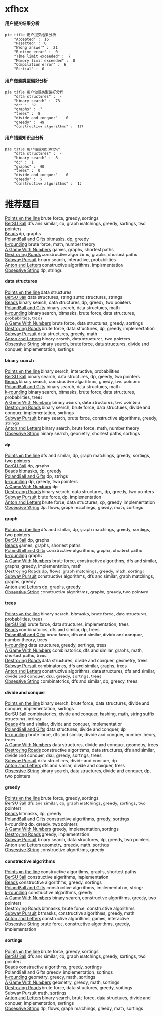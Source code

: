 # xfhcx
<!-- tabs:start -->
#### **用户提交结果分析**

```mermaid
pie title 用户提交结果分析
    "Accepted" :  16
    "Rejected" :  0
    "Wrong answer" :  21
    "Runtime error" :  0
    "Time limit exceeded" :  7
    "Memory limit exceeded" :  0
    "Compilation error" :  6
    "Partial" :  0
```
#### **用户做题类型偏好分析**

```mermaid
pie title 用户做题类型偏好分析
    "data structures" :  4
    "binary search" :  73
    "dp" :  37
    "graphs" :  7
    "trees" :  8
    "divide and conquer" :  0
    "greedy" :  49
    "constructive algorithms" :  107
```
#### **用户错题知识点分析**

```mermaid
pie title 用户错题知识点分析
    "data structures" :  4
    "binary search" :  8
    "dp" :  1
    "graphs" :  00
    "trees" :  0
    "divide and conquer" :  0
    "greedy" :  5
    "constructive algorithms" :  12
```
<!-- tabs:end -->
# 推荐题目
[Points on the line](http://codeforces.com/problemset/problem/940/A)		brute force,
                        greedy,
                        sortings		  
[BerSU Ball](http://codeforces.com/problemset/problem/489/B)		dfs and similar,
                        dp,
                        graph matchings,
                        greedy,
                        sortings,
                        two pointers		  
[Beads](http://codeforces.com/problemset/problem/8/E)		dp,
                        graphs		  
[PolandBall and Gifts](http://codeforces.com/problemset/problem/755/F)		bitmasks,
                        dp,
                        greedy		  
[k-rounding](http://codeforces.com/problemset/problem/858/A)		brute force,
                        math,
                        number theory		  
[A Game With Numbers](http://codeforces.com/problemset/problem/919/F)		games,
                        graphs,
                        shortest paths		  
[Destroying Roads](http://codeforces.com/problemset/problem/543/B)		constructive algorithms,
                        graphs,
                        shortest paths		  
[Subway Pursuit](http://codeforces.com/problemset/problem/1039/B)		binary search,
                        interactive,
                        probabilities		  
[Anton and Letters](http://codeforces.com/problemset/problem/443/A)		constructive algorithms,
                        implementation		  
[Obsessive String](http://codeforces.com/problemset/problem/494/B)		dp,
                        strings		  
<!-- tabs:start -->
#### **data structures**
[Points on the line](http://codeforces.com/problemset/problem/292/E)		data structures		  
[BerSU Ball](http://codeforces.com/problemset/problem/235/C)		data structures,
                        string suffix structures,
                        strings		  
[Beads](http://codeforces.com/problemset/problem/1492/C)		binary search,
                        data structures,
                        dp,
                        greedy,
                        two pointers		  
[PolandBall and Gifts](http://codeforces.com/problemset/problem/1490/G)		binary search,
                        data structures,
                        math		  
[k-rounding](http://codeforces.com/problemset/problem/1479/D)		binary search,
                        bitmasks,
                        brute force,
                        data structures,
                        probabilities,
                        trees		  
[A Game With Numbers](http://codeforces.com/problemset/problem/1497/A)		brute force,
                        data structures,
                        greedy,
                        sortings		  
[Destroying Roads](http://codeforces.com/problemset/problem/1491/C)		brute force,
                        data structures,
                        dp,
                        greedy,
                        implementation		  
[Subway Pursuit](http://codeforces.com/problemset/problem/1492/B)		data structures,
                        greedy,
                        math		  
[Anton and Letters](http://codeforces.com/problemset/problem/1436/E)		binary search,
                        data structures,
                        two pointers		  
[Obsessive String](http://codeforces.com/problemset/problem/1461/D)		binary search,
                        brute force,
                        data structures,
                        divide and conquer,
                        implementation,
                        sortings		  
#### **binary search**
[Points on the line](http://codeforces.com/problemset/problem/1039/B)		binary search,
                        interactive,
                        probabilities		  
[BerSU Ball](http://codeforces.com/problemset/problem/1492/C)		binary search,
                        data structures,
                        dp,
                        greedy,
                        two pointers		  
[Beads](http://codeforces.com/problemset/problem/1463/D)		binary search,
                        constructive algorithms,
                        greedy,
                        two pointers		  
[PolandBall and Gifts](http://codeforces.com/problemset/problem/1490/G)		binary search,
                        data structures,
                        math		  
[k-rounding](http://codeforces.com/problemset/problem/1479/D)		binary search,
                        bitmasks,
                        brute force,
                        data structures,
                        probabilities,
                        trees		  
[A Game With Numbers](http://codeforces.com/problemset/problem/1436/E)		binary search,
                        data structures,
                        two pointers		  
[Destroying Roads](http://codeforces.com/problemset/problem/1461/D)		binary search,
                        brute force,
                        data structures,
                        divide and conquer,
                        implementation,
                        sortings		  
[Subway Pursuit](http://codeforces.com/problemset/problem/1493/C)		binary search,
                        brute force,
                        constructive algorithms,
                        greedy,
                        strings		  
[Anton and Letters](http://codeforces.com/problemset/problem/1487/D)		binary search,
                        brute force,
                        math,
                        number theory		  
[Obsessive String](http://codeforces.com/problemset/problem/1486/B)		binary search,
                        geometry,
                        shortest paths,
                        sortings		  
#### **dp**
[Points on the line](http://codeforces.com/problemset/problem/489/B)		dfs and similar,
                        dp,
                        graph matchings,
                        greedy,
                        sortings,
                        two pointers		  
[BerSU Ball](http://codeforces.com/problemset/problem/8/E)		dp,
                        graphs		  
[Beads](http://codeforces.com/problemset/problem/755/F)		bitmasks,
                        dp,
                        greedy		  
[PolandBall and Gifts](http://codeforces.com/problemset/problem/494/B)		dp,
                        strings		  
[k-rounding](http://codeforces.com/problemset/problem/1223/D)		dp,
                        greedy,
                        two pointers		  
[A Game With Numbers](http://codeforces.com/problemset/problem/149/D)		dp		  
[Destroying Roads](http://codeforces.com/problemset/problem/1492/C)		binary search,
                        data structures,
                        dp,
                        greedy,
                        two pointers		  
[Subway Pursuit](https://codeforces.com/contest/1457/problem/C)		brute force,
                        dp,
                        implementation		  
[Anton and Letters](http://codeforces.com/problemset/problem/1491/C)		brute force,
                        data structures,
                        dp,
                        greedy,
                        implementation		  
[Obsessive String](http://codeforces.com/problemset/problem/1437/C)		dp,
                        flows,
                        graph matchings,
                        greedy,
                        math,
                        sortings		  
#### **graph**
[Points on the line](http://codeforces.com/problemset/problem/489/B)		dfs and similar,
                        dp,
                        graph matchings,
                        greedy,
                        sortings,
                        two pointers		  
[BerSU Ball](http://codeforces.com/problemset/problem/8/E)		dp,
                        graphs		  
[Beads](http://codeforces.com/problemset/problem/919/F)		games,
                        graphs,
                        shortest paths		  
[PolandBall and Gifts](http://codeforces.com/problemset/problem/543/B)		constructive algorithms,
                        graphs,
                        shortest paths		  
[k-rounding](http://codeforces.com/problemset/problem/350/B)		graphs		  
[A Game With Numbers](http://codeforces.com/problemset/problem/1487/C)		brute force,
                        constructive algorithms,
                        dfs and similar,
                        graphs,
                        greedy,
                        implementation,
                        math		  
[Destroying Roads](http://codeforces.com/problemset/problem/1437/C)		dp,
                        flows,
                        graph matchings,
                        greedy,
                        math,
                        sortings		  
[Subway Pursuit](http://codeforces.com/problemset/problem/1470/D)		constructive algorithms,
                        dfs and similar,
                        graph matchings,
                        graphs,
                        greedy		  
[Anton and Letters](http://codeforces.com/problemset/problem/1476/C)		dp,
                        graphs,
                        greedy		  
[Obsessive String](http://codeforces.com/problemset/problem/1304/D)		constructive algorithms,
                        graphs,
                        greedy,
                        two pointers		  
#### **trees**
[Points on the line](http://codeforces.com/problemset/problem/1479/D)		binary search,
                        bitmasks,
                        brute force,
                        data structures,
                        probabilities,
                        trees		  
[BerSU Ball](http://codeforces.com/problemset/problem/1511/C)		brute force,
                        data structures,
                        implementation,
                        trees		  
[Beads](http://codeforces.com/problemset/problem/1499/F)		combinatorics,
                        dfs and similar,
                        dp,
                        trees		  
[PolandBall and Gifts](http://codeforces.com/problemset/problem/1491/E)		brute force,
                        dfs and similar,
                        divide and conquer,
                        number theory,
                        trees		  
[k-rounding](http://codeforces.com/problemset/problem/1466/D)		data structures,
                        greedy,
                        sortings,
                        trees		  
[A Game With Numbers](http://codeforces.com/problemset/problem/1495/D)		combinatorics,
                        dfs and similar,
                        graphs,
                        math,
                        shortest paths,
                        trees		  
[Destroying Roads](http://codeforces.com/problemset/problem/1303/G)		data structures,
                        divide and conquer,
                        geometry,
                        trees		  
[Subway Pursuit](http://codeforces.com/problemset/problem/1454/E)		combinatorics,
                        dfs and similar,
                        graphs,
                        trees		  
[Anton and Letters](http://codeforces.com/problemset/problem/1494/D)		constructive algorithms,
                        data structures,
                        dfs and similar,
                        divide and conquer,
                        dsu,
                        greedy,
                        sortings,
                        trees		  
[Obsessive String](http://codeforces.com/problemset/problem/1292/C)		combinatorics,
                        dfs and similar,
                        dp,
                        greedy,
                        trees		  
#### **divide and conquer**
[Points on the line](http://codeforces.com/problemset/problem/1461/D)		binary search,
                        brute force,
                        data structures,
                        divide and conquer,
                        implementation,
                        sortings		  
[BerSU Ball](http://codeforces.com/problemset/problem/1466/G)		combinatorics,
                        divide and conquer,
                        hashing,
                        math,
                        string suffix structures,
                        strings		  
[Beads](http://codeforces.com/problemset/problem/1490/D)		dfs and similar,
                        divide and conquer,
                        implementation		  
[PolandBall and Gifts](https://codeforces.com/contest/1483/problem/C)		data structures,
                        divide and conquer,
                        dp		  
[k-rounding](http://codeforces.com/problemset/problem/1491/E)		brute force,
                        dfs and similar,
                        divide and conquer,
                        number theory,
                        trees		  
[A Game With Numbers](http://codeforces.com/problemset/problem/1303/G)		data structures,
                        divide and conquer,
                        geometry,
                        trees		  
[Destroying Roads](http://codeforces.com/problemset/problem/1494/D)		constructive algorithms,
                        data structures,
                        dfs and similar,
                        divide and conquer,
                        dsu,
                        greedy,
                        sortings,
                        trees		  
[Subway Pursuit](http://codeforces.com/problemset/problem/1482/E)		data structures,
                        divide and conquer,
                        dp		  
[Anton and Letters](http://codeforces.com/problemset/problem/566/C)		dfs and similar,
                        divide and conquer,
                        trees		  
[Obsessive String](http://codeforces.com/problemset/problem/1428/F)		binary search,
                        data structures,
                        divide and conquer,
                        dp,
                        two pointers		  
#### **greedy**
[Points on the line](http://codeforces.com/problemset/problem/940/A)		brute force,
                        greedy,
                        sortings		  
[BerSU Ball](http://codeforces.com/problemset/problem/489/B)		dfs and similar,
                        dp,
                        graph matchings,
                        greedy,
                        sortings,
                        two pointers		  
[Beads](http://codeforces.com/problemset/problem/755/F)		bitmasks,
                        dp,
                        greedy		  
[PolandBall and Gifts](http://codeforces.com/problemset/problem/246/A)		constructive algorithms,
                        greedy,
                        sortings		  
[k-rounding](http://codeforces.com/problemset/problem/1223/D)		dp,
                        greedy,
                        two pointers		  
[A Game With Numbers](http://codeforces.com/problemset/problem/490/A)		greedy,
                        implementation,
                        sortings		  
[Destroying Roads](http://codeforces.com/problemset/problem/1253/B)		greedy,
                        implementation		  
[Subway Pursuit](http://codeforces.com/problemset/problem/1492/C)		binary search,
                        data structures,
                        dp,
                        greedy,
                        two pointers		  
[Anton and Letters](https://codeforces.com/contest/1496/problem/C)		geometry,
                        greedy,
                        math,
                        sortings		  
[Obsessive String](http://codeforces.com/problemset/problem/1493/A)		constructive algorithms,
                        greedy		  
#### **constructive algorithms**
[Points on the line](http://codeforces.com/problemset/problem/543/B)		constructive algorithms,
                        graphs,
                        shortest paths		  
[BerSU Ball](http://codeforces.com/problemset/problem/443/A)		constructive algorithms,
                        implementation		  
[Beads](http://codeforces.com/problemset/problem/246/A)		constructive algorithms,
                        greedy,
                        sortings		  
[PolandBall and Gifts](https://codeforces.com/contest/947/problem/D)		constructive algorithms,
                        implementation,
                        strings		  
[k-rounding](http://codeforces.com/problemset/problem/1493/A)		constructive algorithms,
                        greedy		  
[A Game With Numbers](http://codeforces.com/problemset/problem/1463/D)		binary search,
                        constructive algorithms,
                        greedy,
                        two pointers		  
[Destroying Roads](https://codeforces.com/contest/1456/problem/B)		bitmasks,
                        brute force,
                        constructive algorithms		  
[Subway Pursuit](http://codeforces.com/problemset/problem/1492/D)		bitmasks,
                        constructive algorithms,
                        greedy,
                        math		  
[Anton and Letters](https://codeforces.com/contest/1504/problem/D)		constructive algorithms,
                        games,
                        interactive		  
[Obsessive String](https://codeforces.com/contest/1483/problem/A)		brute force,
                        constructive algorithms,
                        greedy,
                        implementation		  
#### **sortings**
[Points on the line](http://codeforces.com/problemset/problem/940/A)		brute force,
                        greedy,
                        sortings		  
[BerSU Ball](http://codeforces.com/problemset/problem/489/B)		dfs and similar,
                        dp,
                        graph matchings,
                        greedy,
                        sortings,
                        two pointers		  
[Beads](http://codeforces.com/problemset/problem/246/A)		constructive algorithms,
                        greedy,
                        sortings		  
[PolandBall and Gifts](http://codeforces.com/problemset/problem/490/A)		greedy,
                        implementation,
                        sortings		  
[k-rounding](https://codeforces.com/contest/1496/problem/C)		geometry,
                        greedy,
                        math,
                        sortings		  
[A Game With Numbers](http://codeforces.com/problemset/problem/1495/A)		geometry,
                        greedy,
                        math,
                        sortings		  
[Destroying Roads](http://codeforces.com/problemset/problem/1497/A)		brute force,
                        data structures,
                        greedy,
                        sortings		  
[Subway Pursuit](http://codeforces.com/problemset/problem/1427/A)		math,
                        sortings		  
[Anton and Letters](http://codeforces.com/problemset/problem/1461/D)		binary search,
                        brute force,
                        data structures,
                        divide and conquer,
                        implementation,
                        sortings		  
[Obsessive String](http://codeforces.com/problemset/problem/1437/C)		dp,
                        flows,
                        graph matchings,
                        greedy,
                        math,
                        sortings		  
<!-- tabs:end -->
